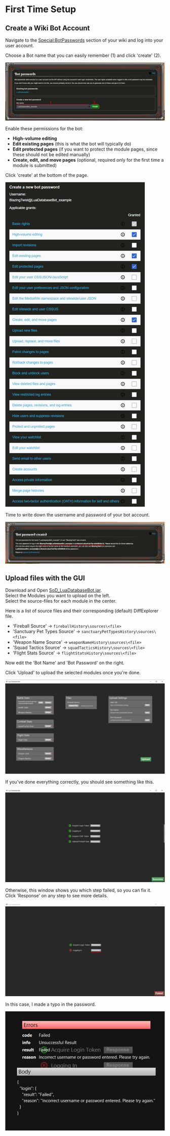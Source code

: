 # First Time Setup

## Create a Wiki Bot Account

Navigate to the [Special:BotPasswords](https://schoolofdragons.wiki.gg/wiki/Special:BotPasswords) section of your wiki and log into your user account.

Choose a Bot name that you can easily remember (1) and click 'create' (2).

![image showing the Bot passwords page](readme_media/botpasswordspage.png)

Enable these permissions for the bot:
* **High-volume editing**
* **Edit existing pages** (this is what the bot will typically do)
* **Edit protected pages** (if you want to protect the module pages, since these should not be edited manually)
* **Create, edit, and move pages** (optional, required only for the first time a module is submitted)

Click 'create' at the bottom of the page.

![image showing the bot permissions](readme_media/botpermissions.png)

Time to write down the username and password of your bot account.

![image showing the bot name and password](readme_media/botpassword.png)

## Upload files with the GUI

Download and Open [SoD_LuaDatabaseBot.jar](https://github.com/BlazingTwist/SoD_LuaDatabaseBot/releases/latest).  
Select the Modules you want to upload on the left.  
Select the source-files for each module in the center.

Here is a list of source files and their corresponding (default) DiffExplorer file.
* 'Fireball Source' -> `fireballHistory\sources\<file>`
* 'Sanctuary Pet Types Source' -> `sanctuaryPetTypesHistory\sources\<file>`
* 'Weapon Name Source' -> `weaponNameHistory\sources\<file>`
* 'Squad Tactics Source' -> `squadTacticsHistory\sources\<file>`
* 'Flight Stats Source' -> `flightStatsHistory\sources\<file>`

Now edit the 'Bot Name' and 'Bot Password' on the right.

Click 'Upload' to upload the selected modules once you're done.

![image showing the LuaDatabaseBot main window](readme_media/ldbb_uploadwindow.png)

If you've done everything correctly, you should see something like this.

![image showing successful upload](readme_media/ldbb_statuswindow.png)

Otherwise, this window shows you which step failed, so you can fix it.  
Click 'Response' on any step to see more details.

![image showing a failed upload](readme_media/ldbb_statuserror.png)

In this case, I made a typo in the password.

![image showing the response window of the failed step](readme_media/ldbb_statuserrordescription.png)
